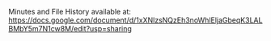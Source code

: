 Minutes and File History available at: https://docs.google.com/document/d/1xXNlzsNQzEh3noWhlEljaGbeqK3LALBMbY5m7N1cw8M/edit?usp=sharing